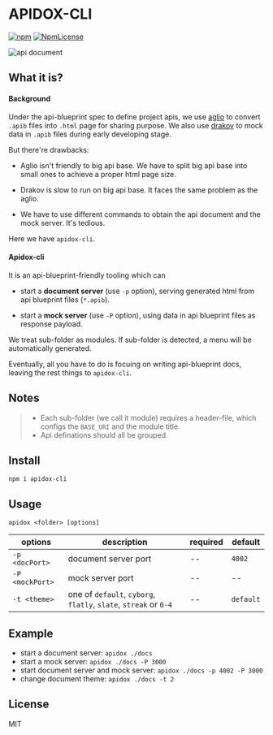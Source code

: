 # APIDOX-CLI

[![npm](https://img.shields.io/npm/v/apidox-cli.svg)](https://www.npmjs.com/package/apidox-cli)
[![NpmLicense](https://img.shields.io/npm/l/apidox-cli.svg)](https://www.npmjs.com/package/apidox-cli)

![api document](./example/screen-shot.png)

## What it is?

#### Background

Under the api-blueprint spec to define project apis, we use [aglio](https://github.com/danielgtaylor/aglio) to convert `.apib` files into `.html` page for sharing purpose. We also use [drakov](https://github.com/Aconex/drakov) to mock data in `.apib` files during early developing stage. 

But there're drawbacks:

- Aglio isn't friendly to big api base. We have to split big api base into small ones to achieve a proper html page size.

- Drakov is slow to run on big api base. It faces the same problem as the aglio.

- We have to use different commands to obtain the api document and the mock server. It's tedious.

Here we have `apidox-cli`.

#### Apidox-cli

It is an api-blueprint-friendly tooling which can

- start a **document server** (use `-p` option), serving generated html from api blueprint files (`*.apib`).

- start a **mock server** (use `-P` option), using data in api blueprint files as response payload.

We treat sub-folder as modules. If sub-folder is detected, a menu will be automatically generated. 

Eventually, all you have to do is focuing on writing api-blueprint docs, leaving the rest things to `apidox-cli`. 


## Notes

> - Each sub-folder (we call it module) requires a header-file, which configs the `BASE_URI` and the module title.
> - Api definations should all be grouped.


## Install

  `npm i apidox-cli`

## Usage

  `apidox <folder> [options]`

| options | description | required | default |
| ---- | ---- | --- | --- |
| `-p <docPort>` | document server port | -- | `4002` |
| `-P <mockPort>` | mock server port | -- | -- |
| `-t <theme>` | one of `default`, `cyborg`, `flatly`, `slate`, `streak` or `0-4` | -- | `default` |

## Example


- start a document server: `apidox ./docs`
- start a mock server: `apidox ./docs -P 3000`
- start document server and mock server: `apidox ./docs -p 4002 -P 3000`
- change document theme: `apidox ./docs -t 2`


## License

MIT

